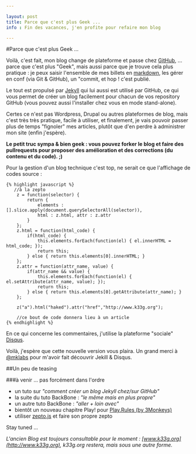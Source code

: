 ```yaml
---

layout: post
title: Parce que c'est plus Geek ...
info : Fin des vacances, j'en profite pour refaire mon blog

---
```


#Parce que c'est plus Geek ...

Voilà, c'est fait, mon blog change de plateforme et passe chez [GitHub](https://github.com/), ... parce que c'est plus "Geek", mais aussi parce que je trouve cela plus pratique : je peux saisir l'ensemble de mes billets en [markdown](https://github.com/3monkeys/play.rules), les gérer en conf (via Git & GitHub), un "commit, et hop ! c'est publié.

Le tout est propulsé par [Jekyll](https://github.com/mojombo/jekyll/wiki) qui lui aussi est utilisé par GitHub, ce qui vous permet de créer un blog facilement pour chacun de vos repository GitHub (vous pouvez aussi l'installer chez vous en mode stand-alone).

Certes ce n'est pas Wordpress, Drupal ou autres plateformes de blog, mais c'est très très pratique, facile à utiliser, et finalement, je vais pouvoir passer plus de temps "fignoler" mes articles, plutôt que d'en perdre à administrer mon site (enfin j'espère).

**Le petit truc sympa & bien geek : vous pouvez forker le blog et faire des pullrequests pour proposer des amélioration et des corrections (du contenu et du code). ;)**

Pour la gestion d'un blog technique c'est top, ne serait ce que l'affichage de codes source :

    {% highlight javascript %}
       //à la zepto
        z = function(selector) {
            return {
                elements : [].slice.apply(document.querySelectorAll(selector)),
                html : z.html, attr : z.attr
            }
        };
        z.html = function(html_code) {
            if(html_code) {
                this.elements.forEach(function(el) { el.innerHTML = html_code; });
                return this;
            } else { return this.elements[0].innerHTML; }
        };
        z.attr = function(attr_name, value) {
            if(attr_name && value) {
                this.elements.forEach(function(el) { el.setAttribute(attr_name, value); });
                return this;
            } else { return this.elements[0].getAttribute(attr_name); }
        };

        z("a").html("haked").attr("href","http://www.k33g.org");

        //ce bout de code donnera lieu à un article
    {% endhighlight %}

En ce qui concerne les commentaires, j'utilise la plateforme "sociale" [Disqus](http://disqus.com/welcome/).

Voilà, j'espère que cette nouvelle version vous plaira. Un grand merci à [@mklabs](http://twitter.com/mklabs/) pour m'avoir fait découvrir Jekill & Disqus.

##Un peu de teasing

###à venir ... pas forcément dans l'ordre

- un tuto sur *"comment créer un blog Jekyll chez/sur GitHub"*
- la suite du tuto BackBone : *"le même mais en plus propre"*
- un autre tuto BackBone : *"aller + loin avec"*
- bientôt un nouveau chapitre Play! pour [Play.Rules (by 3Monkeys)](https://github.com/3monkeys/play.rules)
- utiliser [zepto.js](http://zeptojs.com/) et faire son propre zepto

Stay tuned ...

*L'ancien Blog est toujours consultable pour le moment : [www.k33g.org](http://www.k33g.org), k33g.org restera, mais sous une autre forme.*